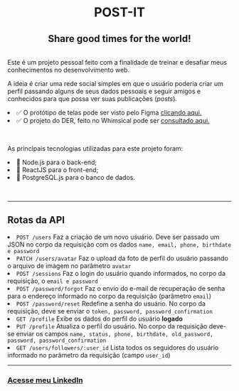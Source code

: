 <h1 style="text-align: center; font-weight: bold; margin-bottom: 0;">
  POST-IT
</h1>
<h2 style="text-align: center; margin-bottom: 32px;">
  Share good times for the world!
</h2>

<p>
  Este é um projeto pessoal feito com a finalidade de treinar e desafiar meus conhecimentos no desenvolvimento web.
</p>
<p>
  A ideia é criar uma rede social simples em que o usuário poderia criar um perfil passando alguns de seus dados pessoais e seguir amigos e conhecidos para que possa ver suas publicações (<em>posts</em>).
</p>
<p>
  <li>
    ✅ O protótipo de telas pode ser visto pelo Figma <a href="https://www.figma.com/file/I4PMlWmve8JepmF6AXtI2s/?node-id=0%3A1" target="_blank">clicando aqui.</a>
  </li>
  <li>
    ✅ O projeto do DER, feito no Whimsical pode ser <a href="https://whimsical.com/portfolio-post-it-DAefHLthHS8WuZXMB93cfZ" target="_blank">consultado aqui.</a>
  </li>  
</p>
<br>
<p>
  As principais tecnologias utilizadas para este projeto foram:
  <li>
    🔵 Node.js para o back-end;
  </li>
  <li>
    🔵 ReactJS para o front-end;
  </li>
  <li>
    🔵 PostgreSQL.js para o banco de dados.
  </li>
</p>
<br>

<hr>

<h2>Rotas da API</h2>

<li><code>POST /users</code> Faz a criação de um novo usuário. Deve ser passado um JSON no corpo da requisição com os dados <code>name, email, phone, birthdate e password</code></li>

<li><code>PATCH /users/avatar</code> Faz o upload da foto de perfil do usuário passando o arquivo de imagem no parâmetro <code>avatar</code></li>

<li><code>POST /sessions</code> Faz o login do usuário quando informados, no corpo da requisição, o <code>email e password</code></li>

<li><code>POST /password/forgot</code> Faz o envio do e-mail de recuperação de senha para o endereço informado no corpo da requisição (parâmetro <code>email</code>)</li>

<li><code>POST /password/reset</code> Redefine a senha do usuário. No corpo da requisição, deve se enviar o <code>token, password, password_confirmation</code></li>

<li><code>GET /profile</code> Exibe os dados do perfil do usuário <strong>logado</strong></li>

<li><code>PUT /profile</code> Atualiza o perfil do usuário. No corpo da requisição deve-se enviar os campos <code>name, status, phone, birthdate, old_password, password, password_confirmation</code></li>

<li><code>GET /users/followers/:user_id</code> Lista todos os seguidores do usuário informado no parâmetro da requisição (campo <code>user_id</code>)</li>

<hr>

<a href="https://linkedin.com/in/danilo-de-souza-ferreira">
  <h3>
    Acesse meu LinkedIn
  </h3>
</a>